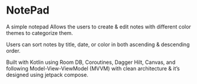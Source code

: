# NotePad
A simple notepad Allows the users to create & edit notes with different color themes to categorize them.

Users can sort notes by title, date, or color in both ascending & descending order.

Built with Kotlin using Room DB, Coroutines, Dagger Hilt, Canvas, and following Model-View-ViewModel (MVVM) with clean architecture & it’s designed using jetpack compose.


